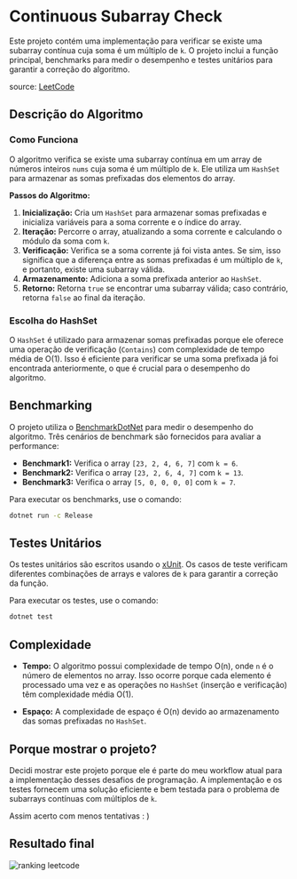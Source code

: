 # Continuous Subarray Check

Este projeto contém uma implementação para verificar se existe uma subarray contínua cuja soma é um múltiplo de `k`. O projeto inclui a função principal, benchmarks para medir o desempenho e testes unitários para garantir a correção do algoritmo.

source: [LeetCode](https://leetcode.com/problems/continuous-subarray-sum/)

## Descrição do Algoritmo

### Como Funciona

O algoritmo verifica se existe uma subarray contínua em um array de números inteiros `nums` cuja soma é um múltiplo de `k`. Ele utiliza um `HashSet` para armazenar as somas prefixadas dos elementos do array.

**Passos do Algoritmo:**
1. **Inicialização:** Cria um `HashSet` para armazenar somas prefixadas e inicializa variáveis para a soma corrente e o índice do array.
2. **Iteração:** Percorre o array, atualizando a soma corrente e calculando o módulo da soma com `k`.
3. **Verificação:** Verifica se a soma corrente já foi vista antes. Se sim, isso significa que a diferença entre as somas prefixadas é um múltiplo de `k`, e portanto, existe uma subarray válida.
4. **Armazenamento:** Adiciona a soma prefixada anterior ao `HashSet`.
5. **Retorno:** Retorna `true` se encontrar uma subarray válida; caso contrário, retorna `false` ao final da iteração.

### Escolha do HashSet

O `HashSet` é utilizado para armazenar somas prefixadas porque ele oferece uma operação de verificação (`Contains`) com complexidade de tempo média de O(1). Isso é eficiente para verificar se uma soma prefixada já foi encontrada anteriormente, o que é crucial para o desempenho do algoritmo.

## Benchmarking

O projeto utiliza o [BenchmarkDotNet](https://benchmarkdotnet.org) para medir o desempenho do algoritmo. Três cenários de benchmark são fornecidos para avaliar a performance:

- **Benchmark1:** Verifica o array `[23, 2, 4, 6, 7]` com `k = 6`.
- **Benchmark2:** Verifica o array `[23, 2, 6, 4, 7]` com `k = 13`.
- **Benchmark3:** Verifica o array `[5, 0, 0, 0, 0]` com `k = 7`.

Para executar os benchmarks, use o comando:
```bash
dotnet run -c Release
```
## Testes Unitários

Os testes unitários são escritos usando o [xUnit](https://xunit.net). Os casos de teste verificam diferentes combinações de arrays e valores de `k` para garantir a correção da função.

Para executar os testes, use o comando:

```bash
dotnet test
```
## Complexidade

- **Tempo:** O algoritmo possui complexidade de tempo O(n), onde `n` é o número de elementos no array. Isso ocorre porque cada elemento é processado uma vez e as operações no `HashSet` (inserção e verificação) têm complexidade média O(1).

- **Espaço:** A complexidade de espaço é O(n) devido ao armazenamento das somas prefixadas no `HashSet`.

## Porque mostrar o projeto?

Decidi mostrar este projeto porque ele é parte do meu workflow atual para a implementação desses desafios de programação. A implementação e os testes fornecem uma solução eficiente e bem testada para o problema de subarrays contínuas com múltiplos de `k`. 

Assim acerto com menos tentativas : )

## Resultado final
![ranking leetcode](image.png)